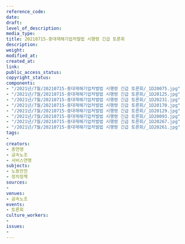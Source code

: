 ```yaml
---
reference_code: 
date: 
draft: 
level_of_description: 
media_type: 
title: 20210715-중대재해기업처벌법 시행령 긴급 토론회
description: 
weight: 
modified_at: 
created_at: 
link: 
public_access_status: 
copyright_status: 
components:
- "/2021년/7월/20210715-중대재해기업처벌법 시행령 긴급 토론회/_1D20075.jpg"
- "/2021년/7월/20210715-중대재해기업처벌법 시행령 긴급 토론회/_1D20125.jpg"
- "/2021년/7월/20210715-중대재해기업처벌법 시행령 긴급 토론회/_1D20231.jpg"
- "/2021년/7월/20210715-중대재해기업처벌법 시행령 긴급 토론회/_1D20170.jpg"
- "/2021년/7월/20210715-중대재해기업처벌법 시행령 긴급 토론회/_1D20129.jpg"
- "/2021년/7월/20210715-중대재해기업처벌법 시행령 긴급 토론회/_1D20093.jpg"
- "/2021년/7월/20210715-중대재해기업처벌법 시행령 긴급 토론회/_1D20267.jpg"
- "/2021년/7월/20210715-중대재해기업처벌법 시행령 긴급 토론회/_1D20261.jpg"
tags:
- 
creators:
- 총연맹
- 금속노조
- 서비스연맹
subjects:
- 노동안전
- 정치정책
sources:
- 
venues:
- 금속노조
events:
- 토론회
culture_workers:
- 
issues:
- 
---
```

